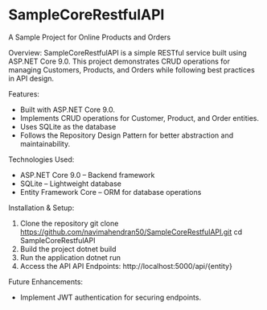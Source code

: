 # SampleCoreRestfulAPI
A Sample Project for Online Products and Orders

Overview:
SampleCoreRestfulAPI is a simple RESTful service built using ASP.NET Core 9.0. This project demonstrates CRUD operations for managing Customers, Products, and Orders while following best practices in API design.

Features:
  * Built with ASP.NET Core 9.0.
  * Implements CRUD operations for Customer, Product, and Order entities.
  * Uses SQLite as the database
  * Follows the Repository Design Pattern for better abstraction and maintainability.

Technologies Used:
  * ASP.NET Core 9.0 – Backend framework
  * SQLite – Lightweight database
  * Entity Framework Core – ORM for database operations

Installation & Setup:
 1. Clone the repository
     git clone https://github.com/navimahendran50/SampleCoreRestfulAPI.git
     cd SampleCoreRestfulAPI
 2. Build the project
     dotnet build
 3. Run the application
     dotnet run
 4. Access the API
     API Endpoints: http://localhost:5000/api/{entity}

Future Enhancements:
 * Implement JWT authentication for securing endpoints.
    
